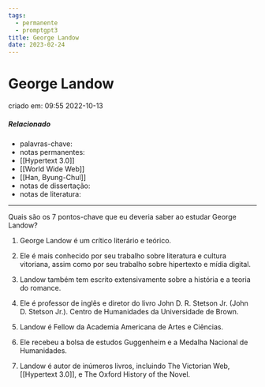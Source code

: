 ```yaml
---
tags:
  - permanente
  - promptgpt3
title: George Landow
date: 2023-02-24
---
```

# George Landow
criado em: 09:55 2022-10-13

##### Relacionado
- palavras-chave:
- notas permanentes: 
- [[Hypertext 3.0]]
- [[World Wide Web]]
- [[Han, Byung-Chul]]
- notas de dissertação:
- notas de literatura: 

---

Quais são os 7 pontos-chave que eu deveria saber ao estudar George Landow?

1. George Landow é um crítico literário e teórico.

2. Ele é mais conhecido por seu trabalho sobre literatura e cultura vitoriana, assim como por seu trabalho sobre hipertexto e mídia digital.

3. Landow também tem escrito extensivamente sobre a história e a teoria do romance.

4. Ele é professor de inglês e diretor do livro John D. R. Stetson Jr. (John D. Stetson Jr.). Centro de Humanidades da Universidade de Brown.

5. Landow é Fellow da Academia Americana de Artes e Ciências.

6. Ele recebeu a bolsa de estudos Guggenheim e a Medalha Nacional de Humanidades.

7. Landow é autor de inúmeros livros, incluindo The Victorian Web, [[Hypertext 3.0]], e The Oxford History of the Novel. 